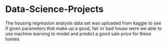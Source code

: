 # Data-Science-Projects



The housing regression analysis data set was uploaded from kaggle to see if given parameters that make up a good, fair or bad house were we able to use machine learning to model and predict a good sale price for these homes


